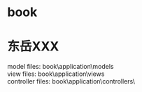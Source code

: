 book
====

东岳XXX
====
model 		files:	book\application\models\
view 		files:	book\application\views\
controller 	files:	book\application\controllers\
